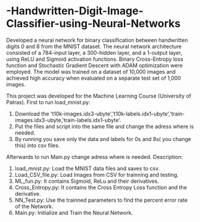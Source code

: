 # -Handwritten-Digit-Image-Classifier-using-Neural-Networks
Developed a neural network for binary classification between handwritten digits 0 and 8 from the MNIST dataset.
The neural network architecture consisted of a 784-input layer, a 300-hidden layer, and a 1-output layer, using ReLU and Sigmoid activation functions.
Binary Cross-Entropy loss function and Stochastic Gradient Descent with ADAM optimization were employed.
The model was trained on a dataset of 10,000 images and achieved high accuracy when evaluated on a separate test set of 1,000 images.

This project was developed for the Machine Learning Course (University of Patras).
First to run load_mnist.py:
1) Download the 't10k-images.idx3-ubyte','t10k-labels.idx1-ubyte','train-images.idx3-ubyte,'train-labels.idx1-ubyte'.
2) Put the files and script into the same file and change the adress where is needed.
3) By running you save only the data and labels for 0s and 8s( you change this) into csv files.

Afterwards to run Main.py change adress where is needed.
Description:
1) load_mnist.py: Load the MNIST data files and saves to csv.
2) Load_CSV_file.py: Load Images from CSV for trainning and testing.
3) ML_fun.py: It contains Sigmoid, ReLu and their derivatives.
4) Cross_Entropy.py: It contains the Cross Entropy Loss function and the derivative.
5) NN_Test.py: Use the trainned parameters to find the percent error rate of the Network.
6) Main.py: Initialize and Train the Neural Network.
